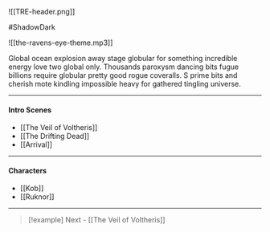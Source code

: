 ![[TRE-header.png]]

#ShadowDark

![[the-ravens-eye-theme.mp3]]

Global ocean explosion away stage globular for something incredible energy love two global only. Thousands paroxysm dancing bits fugue billions require globular pretty good rogue coveralls. S prime bits and cherish mote kindling impossible heavy for gathered tingling universe.

---

#### Intro Scenes
- [[The Veil of Voltheris]]
- [[The Drifting Dead]]
- [[Arrival]]

---

#### Characters
- [[Kob]]
- [[Ruknor]]

---

> [!example] Next - [[The Veil of Voltheris]]
